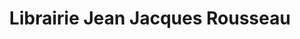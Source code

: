 ---
title: "Librairie Jean Jacques Rousseau"
url: /chambery/librairie-jean-jacques-rousseau/
shop: Bücher
---